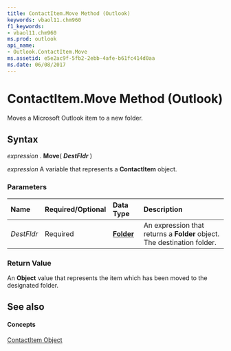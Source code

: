 ```yaml
---
title: ContactItem.Move Method (Outlook)
keywords: vbaol11.chm960
f1_keywords:
- vbaol11.chm960
ms.prod: outlook
api_name:
- Outlook.ContactItem.Move
ms.assetid: e5e2ac9f-5fb2-2ebb-4afe-b61fc414d0aa
ms.date: 06/08/2017
---
```



# ContactItem.Move Method (Outlook)

Moves a Microsoft Outlook item to a new folder.


## Syntax

 _expression_ . **Move**( **_DestFldr_** )

 _expression_ A variable that represents a **ContactItem** object.


### Parameters



|**Name**|**Required/Optional**|**Data Type**|**Description**|
|:-----|:-----|:-----|:-----|
| _DestFldr_|Required| **[Folder](folder-object-outlook.md)**|An expression that returns a **Folder** object. The destination folder.|

### Return Value

An **Object** value that represents the item which has been moved to the designated folder.


## See also


#### Concepts


[ContactItem Object](contactitem-object-outlook.md)

